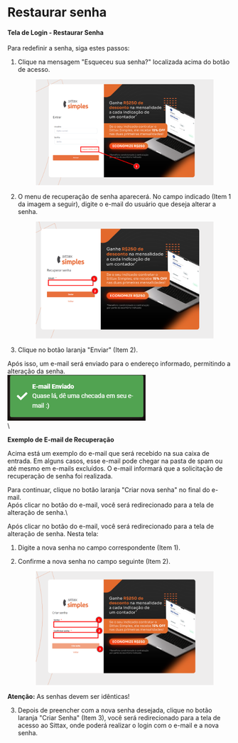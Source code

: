 # Restaurar senha

#### Tela de Login - Restaurar Senha



Para redefinir a senha, siga estes passos:

1.  Clique na mensagem "Esqueceu sua senha?" localizada acima do botão de acesso.

    <figure><img src="../../.gitbook/assets/image (2) (1) (1) (1) (1).png" alt=""><figcaption></figcaption></figure>
2.  O menu de recuperação de senha aparecerá. No campo indicado (Item 1 da imagem a seguir), digite o e-mail do usuário que deseja alterar a senha.

    <figure><img src="../../.gitbook/assets/image (3) (1) (1).png" alt=""><figcaption></figcaption></figure>
3. Clique no botão laranja "Enviar" (Item 2).

Após isso, um e-mail será enviado para o endereço informado, permitindo a alteração da senha.\
![](<../../.gitbook/assets/Email enviado.png>)\
\


**Exemplo de E-mail de Recuperação**

Acima está um exemplo do e-mail que será recebido na sua caixa de entrada. Em alguns casos, esse e-mail pode chegar na pasta de spam ou até mesmo em e-mails excluídos. O e-mail informará que a solicitação de recuperação de senha foi realizada.

Para continuar, clique no botão laranja "Criar nova senha" no final do e-mail.\
Após clicar no botão do e-mail, você será redirecionado para a tela de alteração de senha.\


Após clicar no botão do e-mail, você será redirecionado para a tela de alteração de senha. Nesta tela:

1. Digite a nova senha no campo correspondente (Item 1).
2.  Confirme a nova senha no campo seguinte (Item 2).

    <figure><img src="../../.gitbook/assets/image (4) (1) (1).png" alt=""><figcaption></figcaption></figure>

**Atenção:** As senhas devem ser idênticas!

3. Depois de preencher com a nova senha desejada, clique no botão laranja "Criar Senha" (Item 3), você será redirecionado para a tela de acesso ao Sittax, onde poderá realizar o login com o e-mail e a nova senha.
